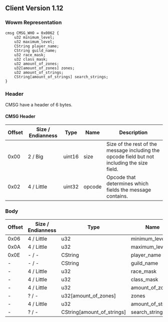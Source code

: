 ## Client Version 1.12

### Wowm Representation
```rust,ignore
cmsg CMSG_WHO = 0x0062 {
    u32 minimum_level;    
    u32 maximum_level;    
    CString player_name;    
    CString guild_name;    
    u32 race_mask;    
    u32 class_mask;    
    u32 amount_of_zones;    
    u32[amount_of_zones] zones;    
    u32 amount_of_strings;    
    CString[amount_of_strings] search_strings;    
}

```
### Header
CMSG have a header of 6 bytes.

#### CMSG Header
| Offset | Size / Endianness | Type   | Name   | Description |
| ------ | ----------------- | ------ | ------ | ----------- |
| 0x00   | 2 / Big           | uint16 | size   | Size of the rest of the message including the opcode field but not including the size field.|
| 0x02   | 4 / Little        | uint32 | opcode | Opcode that determines which fields the message contains.|
### Body
| Offset | Size / Endianness | Type | Name | Description |
| ------ | ----------------- | ---- | ---- | ----------- |
| 0x06 | 4 / Little | u32 | minimum_level |  |
| 0x0A | 4 / Little | u32 | maximum_level |  |
| 0x0E | - / - | CString | player_name |  |
| - | - / - | CString | guild_name |  |
| - | 4 / Little | u32 | race_mask |  |
| - | 4 / Little | u32 | class_mask |  |
| - | 4 / Little | u32 | amount_of_zones |  |
| - | ? / - | u32[amount_of_zones] | zones |  |
| - | 4 / Little | u32 | amount_of_strings |  |
| - | ? / - | CString[amount_of_strings] | search_strings |  |
